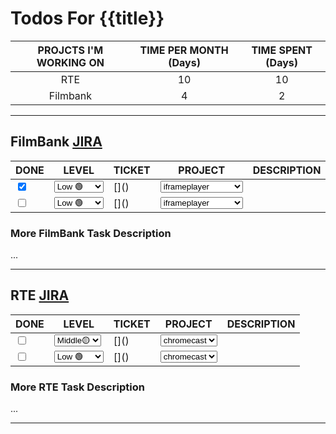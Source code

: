 # Todos For {{title}}

| PROJCTS I'M WORKING ON | TIME PER MONTH (Days) | TIME SPENT (Days) |
| :--------------------: | :-------------------: | :---------------: |
|          RTE           |          10           |        10         |
|        Filmbank        |           4           |         2         |

---

## FilmBank [JIRA](https://fincons.atlassian.net/jira/software/projects/DDS/boards/9/timeline)

<table class="todo">
<thead>
  <tr>
    <th>DONE</th>
    <th>LEVEL</th>
    <th>TICKET</th>
    <th>PROJECT</th>
    <th>DESCRIPTION</th>
  </tr>
</thead>
<tbody>
  <tr>
    <td class="DONE"><input type="checkbox" checked id="3422a9"></td>
    <td class="LEVEL"><select id="19d3e9"><option value="1" selected="selected">Low 🟢</option><option value="2">Middle 🟡</option><option value="3">ASAP 🔴</option></select></td>
    <td class="TICKET">[]()</td>
    <td class="PROJECT"><select id="6670da"><option value="1" selected="selected">iframeplayer</option><option value="2">wordpress</option><option value="3">adminportal</option><option value="4">downloadmanager</option></select></td>
    <td class="DESCRIPTION"></td>
  </tr>
  <tr>
    <td class="DONE"><input type="checkbox" unchecked id="40d19f"></td>
    <td class="LEVEL"><select id="2a76aa"><option value="1" selected="selected">Low 🟢</option><option value="2">Middle 🟡</option><option value="3">ASAP 🔴</option></select></td>
    <td class="TICKET">[]()</td>
    <td class="PROJECT"><select id="e2554f"><option value="1" selected="selected">iframeplayer</option><option value="2">wordpress</option><option value="3">adminportal</option><option value="4">downloadmanager</option></select></td>
    <td class="DESCRIPTION"></td>
  </tr>
</tbody>
</table>

### More FilmBank Task Description

...

---

## RTE [JIRA](https://ott-jira.finconsgroup.com/secure/RapidBoard.jspa?rapidView=1&projectKey=RTEBB&view=planning.nodetail&quickFilter=1)

<table class="todo">
<thead>
  <tr>
    <th>DONE</th>
    <th>LEVEL</th>
    <th>TICKET</th>
    <th>PROJECT</th>
    <th>DESCRIPTION</th>
  </tr>
</thead>
<tbody>
  <tr>
    <td class="DONE"><input type="checkbox" unchecked id="226a06"></td>
    <td class="LEVEL"><select id="bb7219"><option value="1">Low 🟢</option><option value="2" selected="selected">Middle🟡</option><option value="3">ASAP 🔴</option></select></td>
    <td class="TICKET">[]()</td>
    <td class="PROJECT"><select id="60b959"><option value="1">web</option><option value="2" selected="selected">chromecast</option></select></td>
    <td class="DESCRIPTION"></td>
  </tr>
  <tr>
    <td class="DONE"><input type="checkbox" unchecked id="bf1fa6"></td>
    <td class="LEVEL"><select id="26ab27"><option value="1">Low 🟢</option><option value="2">Middle 🟡</option><option value="3">ASAP 🔴</option></select></td>
    <td class="TICKET">[]()</td>
    <td class="PROJECT"><select id="ef570e"><option value="1">web</option><option value="2" selected="selected">chromecast</option></select></td>
    <td class="DESCRIPTION"></td>
  </tr>
</tbody>
</table>

### More RTE Task Description

...

---
